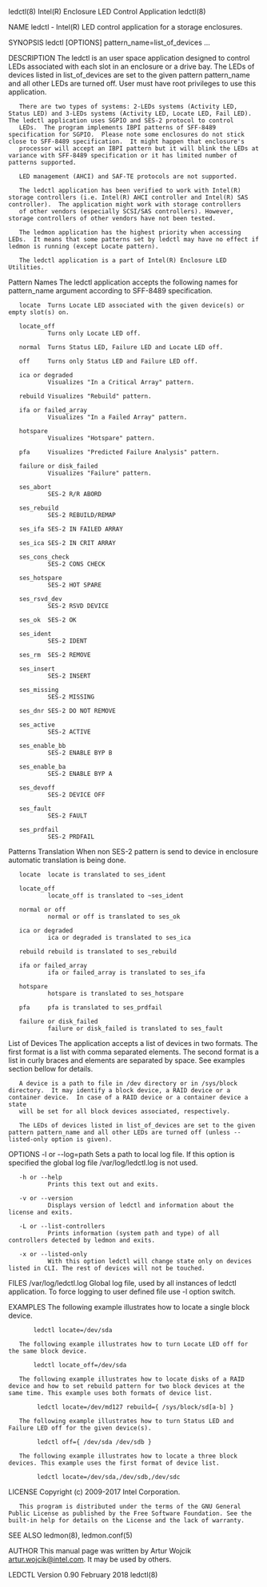 ledctl(8)                                                                         Intel(R) Enclosure LED Control Application                                                                        ledctl(8)



NAME
       ledctl - Intel(R) LED control application for a storage enclosures.

SYNOPSIS
       ledctl [OPTIONS] pattern_name=list_of_devices ...

DESCRIPTION
       The ledctl is an user space application designed to control LEDs associated with each slot in an enclosure or a drive bay. The LEDs of devices listed in list_of_devices are set to the given pattern
       pattern_name and all other LEDs are turned off.  User must have root privileges to use this application.

       There are two types of systems: 2-LEDs systems (Activity LED, Status LED) and 3-LEDs systems (Activity LED, Locate LED, Fail LED).  The ledctl application uses SGPIO and SES-2 protocol to control
       LEDs.  The program implements IBPI patterns of SFF-8489 specification for SGPIO.  Please note some enclosures do not stick close to SFF-8489 specification.  It might happen that enclosure's
       processor will accept an IBPI pattern but it will blink the LEDs at variance with SFF-8489 specification or it has limited number of patterns supported.

       LED management (AHCI) and SAF-TE protocols are not supported.

       The ledctl application has been verified to work with Intel(R) storage controllers (i.e. Intel(R) AHCI controller and Intel(R) SAS controller).  The application might work with storage controllers
       of other vendors (especially SCSI/SAS controllers). However, storage controllers of other vendors have not been tested.

       The ledmon application has the highest priority when accessing LEDs.  It means that some patterns set by ledctl may have no effect if ledmon is running (except Locate pattern).

       The ledctl application is a part of Intel(R) Enclosure LED Utilities.

   Pattern Names
       The ledctl application accepts the following names for pattern_name argument according to SFF-8489 specification.

       locate  Turns Locate LED associated with the given device(s) or empty slot(s) on.

       locate_off
               Turns only Locate LED off.

       normal  Turns Status LED, Failure LED and Locate LED off.

       off     Turns only Status LED and Failure LED off.

       ica or degraded
               Visualizes "In a Critical Array" pattern.

       rebuild Visualizes "Rebuild" pattern.

       ifa or failed_array
               Visualizes "In a Failed Array" pattern.

       hotspare
               Visualizes "Hotspare" pattern.

       pfa     Visualizes "Predicted Failure Analysis" pattern.

       failure or disk_failed
               Visualizes "Failure" pattern.

       ses_abort
               SES-2 R/R ABORD

       ses_rebuild
               SES-2 REBUILD/REMAP

       ses_ifa SES-2 IN FAILED ARRAY

       ses_ica SES-2 IN CRIT ARRAY

       ses_cons_check
               SES-2 CONS CHECK

       ses_hotspare
               SES-2 HOT SPARE

       ses_rsvd_dev
               SES-2 RSVD DEVICE

       ses_ok  SES-2 OK

       ses_ident
               SES-2 IDENT

       ses_rm  SES-2 REMOVE

       ses_insert
               SES-2 INSERT

       ses_missing
               SES-2 MISSING

       ses_dnr SES-2 DO NOT REMOVE

       ses_active
               SES-2 ACTIVE

       ses_enable_bb
               SES-2 ENABLE BYP B

       ses_enable_ba
               SES-2 ENABLE BYP A

       ses_devoff
               SES-2 DEVICE OFF

       ses_fault
               SES-2 FAULT

       ses_prdfail
               SES-2 PRDFAIL

   Patterns Translation
       When non SES-2 pattern is send to device in enclosure automatic translation is being done.

       locate  locate is translated to ses_ident

       locate_off
               locate_off is translated to ~ses_ident

       normal or off
               normal or off is translated to ses_ok

       ica or degraded
               ica or degraded is translated to ses_ica

       rebuild rebuild is translated to ses_rebuild

       ifa or failed_array
               ifa or failed_array is translated to ses_ifa

       hotspare
               hotspare is translated to ses_hotspare

       pfa     pfa is translated to ses_prdfail

       failure or disk_failed
               failure or disk_failed is translated to ses_fault

   List of Devices
       The application accepts a list of devices in two formats. The first format is a list with comma separated elements. The second format is a list in curly braces and elements are separated by space.
       See examples section bellow for details.

       A device is a path to file in /dev directory or in /sys/block directory.  It may identify a block device, a RAID device or a container device.  In case of a RAID device or a container device a state
       will be set for all block devices associated, respectively.

       The LEDs of devices listed in list_of_devices are set to the given pattern pattern_name and all other LEDs are turned off (unless --listed-only option is given).

OPTIONS
       -l or --log=path
               Sets a path to local log file. If this option is specified the global log file /var/log/ledctl.log is not used.

       -h or --help
               Prints this text out and exits.

       -v or --version
               Displays version of ledctl and information about the license and exits.

       -L or --list-controllers
               Prints information (system path and type) of all controllers detected by ledmon and exits.

       -x or --listed-only
               With this option ledctl will change state only on devices listed in CLI. The rest of devices will not be touched.

FILES
       /var/log/ledctl.log
               Global log file, used by all instances of ledctl application. To force logging to user defined file use -l option switch.

EXAMPLES
       The following example illustrates how to locate a single block device.

           ledctl locate=/dev/sda

       The following example illustrates how to turn Locate LED off for the same block device.

           ledctl locate_off=/dev/sda

       The following example illustrates how to locate disks of a RAID device and how to set rebuild pattern for two block devices at the same time. This example uses both formats of device list.

            ledctl locate=/dev/md127 rebuild={ /sys/block/sd[a-b] }

       The following example illustrates how to turn Status LED and Failure LED off for the given device(s).

            ledctl off={ /dev/sda /dev/sdb }

       The following example illustrates how to locate a three block devices. This example uses the first format of device list.

            ledctl locate=/dev/sda,/dev/sdb,/dev/sdc

LICENSE
       Copyright (c) 2009-2017 Intel Corporation.

       This program is distributed under the terms of the GNU General Public License as published by the Free Software Foundation. See the built-in help for details on the License and the lack of warranty.

SEE ALSO
       ledmon(8), ledmon.conf(5)

AUTHOR
       This manual page was written by Artur Wojcik <artur.wojcik@intel.com>. It may be used by others.



LEDCTL Version 0.90                                                                             February 2018                                                                                       ledctl(8)
